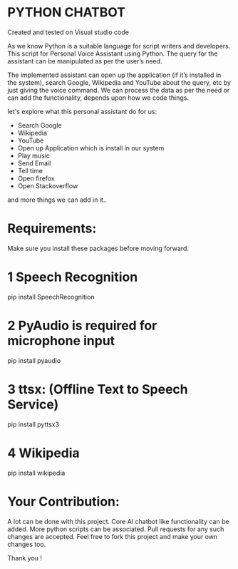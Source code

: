 # PYTHON CHATBOT

Created and tested on Visual studio code

As we know Python is a suitable language for script writers and developers. This script for Personal Voice Assistant using Python. The query for the assistant can be manipulated as per the user’s need.

The implemented assistant can open up the application (if it’s installed in the system), search Google, Wikipedia and YouTube about the query, etc by just giving the voice command. We can process the data as per the need or can add the functionality, depends upon how we code things.

let's explore what this personal assistant do for us:
- Search Google
- Wikipedia
- YouTube
- Open up Application which is install in our system
- Play music
- Send Email
- Tell time
- Open firefox
- Open Stackoverflow

and more things we can add in it..

# Requirements:
Make sure you install these packages before moving forward.
# 1 Speech Recognition
   pip install SpeechRecognition

# 2 PyAudio is required for microphone input
   pip install pyaudio

# 3 ttsx: (Offline Text to Speech Service)
   pip install pyttsx3
   
# 4 Wikipedia
   pip install wikipedia


# Your Contribution:
A lot can be done with this project. Core AI chatbot like functionality can be added. More python scripts can be associated. Pull requests for any such changes are accepted. Feel free to fork this project and make your own changes too.

Thank you !


